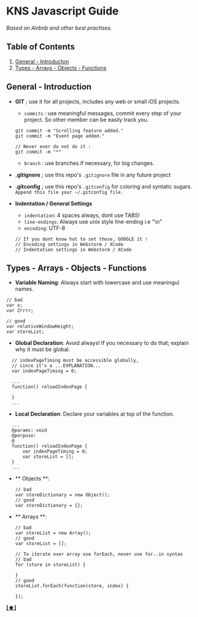 # KNS Javascript Guide

*Based on Airbnb and other best practises.*


## <a name='TOC'>Table of Contents</a>

  1. [General - Introducton](#general-introduction)
  1. [Types - Arrays - Objects - Functions](#types-arrays-objects-functions)

## <a name='general-introduction'>General - Introduction</a>

- **GIT** ; use it for all projects, includes any web or small iOS projects. 
	+ `commits` : use meaningful messages, commit every step of your project. So other member can be easily track you.
	
	```
	git commit -m "Scrolling feature added."
	git commit -m "Event page added."
	
	// Never ever do not do it : 
	git commit -m "*"
	```
	    
	+ `branch` : use branches if necessary, for big changes.

- **.gitignore** ; use this repo's ``.gitignore`` file in any future project 

- **.gitconfig** ; use this repo's ``.gitconfig`` for coloring and syntatic sugars. 
  ``Append this file your ~/.gitconfig file.``

- **Indentation / General Settings**
	+ ``indentation``: 4 spaces always, dont use TABS!
	+ ``line-endings``: Always use unix style line-ending i.e "\n"
	+ ``encoding``: UTF-8
	
    ```
    // If you dont know hot to set these, GOOGLE it !
    // Encoding settings in Webstorm / XCode
    // Indentation settings in Webstorm / XCode
    ```
    

## <a name='types-arrays-objects-functions'>Types - Arrays - Objects - Functions</a>

  - **Variable Naming**: Always start with lowercase and use meaningul names.
  
  ```
  // bad
  var x;
  var Zrrrr;
  
  // good
  var relativeWindowHeight; 
  var storeList; 
  ```
  
  - **Global Declaration**: Avoid always! If you necessary to do that; explain why it must be global.
  
  ```
    // indexPageTiming must be accessible globally, 
    // since it's a ...EXPLANATION...
    var indexPageTiming = 0;
    
    ...
    function() reloadIndexPage {
    
    }
    ...
  ```   
  
  - **Local Declaration**: Declare your variables at top of the function.
  
   
  ```
    ...
    @params: void
    @porpuse: 
    @
    function() reloadIndexPage {
	    var indexPageTiming = 0;
	    var storeList = [];
    }
    ...
  ```  
    
    
  - ** Objects **: 
 
 	```
 	// bad
 	var storeDictionary = new Object();
 	// good
 	var storeDictionary = {};
    ```
    
  - ** Arrays **:
    
    ```
 	// bad
 	var storeList = new Array();
 	// good
 	var storeList = [];
 	
 	// To iterate over array use forEach, never use for..in syntax
 	// bad
	for (store in storeList) {
		
	}
	// good
	storeList.forEach(function(store, index) {
		
	});
    ```
    
  
**[[⬆]](#TOC)**
